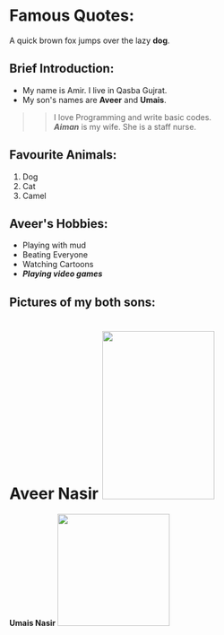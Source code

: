 # Famous Quotes:
A quick brown fox jumps over the lazy **dog**.
## Brief Introduction:
* My name is Amir. I live in Qasba Gujrat.  
* My son's names are **Aveer** and **Umais**. 
> 
>>I love Programming and write basic codes.  
***Aiman*** is my wife. She is a staff nurse. 
> 
## Favourite Animals:
1. Dog  
2. Cat  
3. Camel  
>
## Aveer's Hobbies:
* Playing with mud
* Beating Everyone
* Watching Cartoons
* ***Playing video games***

## Pictures of my both sons:
>
**Aveer Nasir**
<img src = "Aveer.jpg.jpg" width="200" height="300">
=========



**Umais Nasir**
<img src = "umais.jpg.jpg" width="200" height="200">



